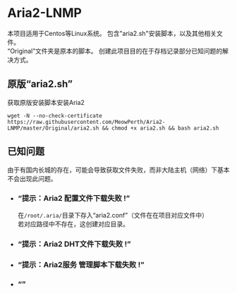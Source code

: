 # Aria2-LNMP
本项目适用于Centos等Linux系统。
包含"aria2.sh"安装脚本，以及其他相关文件。<br>
“Original”文件夹是原本的脚本。
创建此项目目的在于存档记录部分已知问题的解决方式。


## 原版“aria2.sh”

获取原版安装脚本安装Aria2
```
wget -N --no-check-certificate https://raw.githubusercontent.com/MeowPerth/Aria2-LNMP/master/Original/aria2.sh && chmod +x aria2.sh && bash aria2.sh
```
## 已知问题
由于有国内长城的存在，可能会导致获取文件失败，而非大陆主机（网络）下基本不会出现此问题。
* ### “提示：Aria2 配置文件下载失败 !”
	在```/root/.aria/```目录下存入“aria2.conf”（文件在在项目对应文件中）<br>
	若对应路径中不存在，这创建对应目录。

* ### “提示：Aria2 DHT文件下载失败 !”

* ### “提示：Aria2服务 管理脚本下载失败 !”

* ### “”